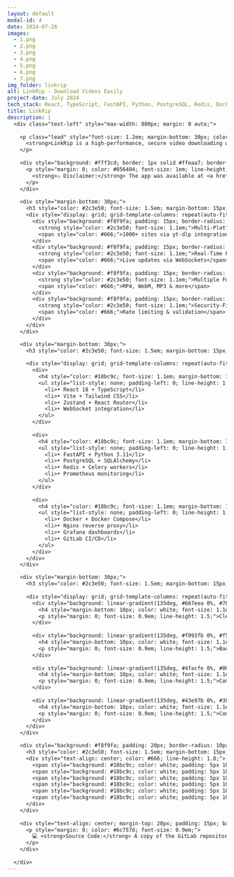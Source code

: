 ```yaml
---
layout: default
modal-id: 4
date: 2024-07-26
images:
  - 1.png
  - 2.png
  - 3.png
  - 4.png
  - 5.png
  - 6.png
  - 7.png
img_folder: linkrip
alt: LinkRip - Download Videos Easily
project-date: July 2024
tech_stack: React, TypeScript, FastAPI, Python, PostgreSQL, Redis, Docker, Nginx
title: LinkRip
description: |
  <div class="text-left" style="max-width: 800px; margin: 0 auto;">
    
    <p class="lead" style="font-size: 1.2em; margin-bottom: 30px; color: #18bc9c;">
      <strong>LinkRip is a high-performance, secure video downloading web application that allows users to download videos and extract audio from 1000+ supported platforms including YouTube, Vimeo, Dailymotion, Twitch, and Reddit. The application provides real-time progress tracking, multiple format support, and a modern, responsive user interface. The was a fully solo developed project</strong>
    </p>
    
    <div style="background: #fff3cd; border: 1px solid #ffeaa7; border-radius: 8px; padding: 20px; margin-bottom: 30px; border-left: 4px solid #f39c12;">
      <p style="margin: 0; color: #856404; font-size: 1em; line-height: 1.5;">
        <strong>⚠️ Disclaimer:</strong> The app was available at <a href="https://linkrip.app" style="color: #d63384;">https://linkrip.app</a>, but due to legal risks the app has been taken down.
      </p>
    </div>
    
    <div style="margin-bottom: 30px;">
      <h3 style="color: #2c3e50; font-size: 1.5em; margin-bottom: 15px; border-bottom: 2px solid #18bc9c; padding-bottom: 5px;">🎯 Key Features</h3>
      <div style="display: grid; grid-template-columns: repeat(auto-fit, minmax(250px, 1fr)); gap: 15px; margin-top: 15px;">
        <div style="background: #f8f9fa; padding: 15px; border-radius: 8px; border-left: 4px solid #18bc9c;">
          <strong style="color: #2c3e50; font-size: 1.1em;">Multi-Platform Support</strong><br>
          <span style="color: #666;">1000+ sites via yt-dlp integration</span>
        </div>
        <div style="background: #f8f9fa; padding: 15px; border-radius: 8px; border-left: 4px solid #18bc9c;">
          <strong style="color: #2c3e50; font-size: 1.1em;">Real-Time Progress</strong><br>
          <span style="color: #666;">Live updates via WebSockets</span>
        </div>
        <div style="background: #f8f9fa; padding: 15px; border-radius: 8px; border-left: 4px solid #18bc9c;">
          <strong style="color: #2c3e50; font-size: 1.1em;">Multiple Formats</strong><br>
          <span style="color: #666;">MP4, WebM, MP3 & more</span>
        </div>
        <div style="background: #f8f9fa; padding: 15px; border-radius: 8px; border-left: 4px solid #18bc9c;">
          <strong style="color: #2c3e50; font-size: 1.1em;">Security-First</strong><br>
          <span style="color: #666;">Rate limiting & validation</span>
        </div>
      </div>
    </div>

    <div style="margin-bottom: 30px;">
      <h3 style="color: #2c3e50; font-size: 1.5em; margin-bottom: 15px; border-bottom: 2px solid #18bc9c; padding-bottom: 5px;">⚡ Technical Stack</h3>
      
      <div style="display: grid; grid-template-columns: repeat(auto-fit, minmax(250px, 1fr)); gap: 20px; margin-top: 15px;">
        <div>
          <h4 style="color: #18bc9c; font-size: 1.1em; margin-bottom: 10px;">Frontend</h4>
          <ul style="list-style: none; padding-left: 0; line-height: 1.6;">
            <li>• React 18 + TypeScript</li>
            <li>• Vite + Tailwind CSS</li>
            <li>• Zustand + React Router</li>
            <li>• WebSocket integration</li>
          </ul>
        </div>
        
        <div>
          <h4 style="color: #18bc9c; font-size: 1.1em; margin-bottom: 10px;">Backend</h4>
          <ul style="list-style: none; padding-left: 0; line-height: 1.6;">
            <li>• FastAPI + Python 3.11</li>
            <li>• PostgreSQL + SQLAlchemy</li>
            <li>• Redis + Celery workers</li>
            <li>• Prometheus monitoring</li>
          </ul>
        </div>
        
        <div>
          <h4 style="color: #18bc9c; font-size: 1.1em; margin-bottom: 10px;">Infrastructure</h4>
          <ul style="list-style: none; padding-left: 0; line-height: 1.6;">
            <li>• Docker + Docker Compose</li>
            <li>• Nginx reverse proxy</li>
            <li>• Grafana dashboards</li>
            <li>• GitLab CI/CD</li>
          </ul>
        </div>
      </div>
    </div>

    <div style="margin-bottom: 30px;">
      <h3 style="color: #2c3e50; font-size: 1.5em; margin-bottom: 15px; border-bottom: 2px solid #18bc9c; padding-bottom: 5px;">🏗️ Architecture Highlights</h3>
      
      <div style="display: grid; grid-template-columns: repeat(auto-fit, minmax(300px, 1fr)); gap: 20px; margin-top: 15px;">
        <div style="background: linear-gradient(135deg, #667eea 0%, #764ba2 100%); color: white; padding: 20px; border-radius: 10px;">
          <h4 style="margin-bottom: 10px; color: white; font-size: 1.1em;">🔄 Scalable Microservices</h4>
          <p style="margin: 0; font-size: 0.9em; line-height: 1.5;">Clean separation of concerns with horizontal scaling capability and resource-optimized containers.</p>
        </div>
        
        <div style="background: linear-gradient(135deg, #f093fb 0%, #f5576c 100%); color: white; padding: 20px; border-radius: 10px;">
          <h4 style="margin-bottom: 10px; color: white; font-size: 1.1em;">⚡ Performance Optimization</h4>
          <p style="margin: 0; font-size: 0.9em; line-height: 1.5;">Background processing, Redis caching, database optimization, and code splitting.</p>
        </div>
        
        <div style="background: linear-gradient(135deg, #4facfe 0%, #00f2fe 100%); color: white; padding: 20px; border-radius: 10px;">
          <h4 style="margin-bottom: 10px; color: white; font-size: 1.1em;">🔒 Security by Design</h4>
          <p style="margin: 0; font-size: 0.9em; line-height: 1.5;">Comprehensive validation, rate limiting, security headers, and container security.</p>
        </div>
        
        <div style="background: linear-gradient(135deg, #43e97b 0%, #38f9d7 100%); color: white; padding: 20px; border-radius: 10px;">
          <h4 style="margin-bottom: 10px; color: white; font-size: 1.1em;">📊 Production Ready</h4>
          <p style="margin: 0; font-size: 0.9em; line-height: 1.5;">Complete monitoring stack, SSL support, automated backups, and comprehensive logging.</p>
        </div>
      </div>
    </div>

    <div style="background: #f8f9fa; padding: 20px; border-radius: 10px; border: 1px solid #dee2e6;">
      <h3 style="color: #2c3e50; font-size: 1.5em; margin-bottom: 15px; text-align: center;">🎓 Technical Proficiency Demonstrated</h3>
      <div style="text-align: center; color: #666; line-height: 1.8;">
        <span style="background: #18bc9c; color: white; padding: 5px 10px; border-radius: 15px; margin: 3px; display: inline-block; font-size: 0.9em;">Modern Web Development</span>
        <span style="background: #18bc9c; color: white; padding: 5px 10px; border-radius: 15px; margin: 3px; display: inline-block; font-size: 0.9em;">Microservices Architecture</span>
        <span style="background: #18bc9c; color: white; padding: 5px 10px; border-radius: 15px; margin: 3px; display: inline-block; font-size: 0.9em;">Containerization</span>
        <span style="background: #18bc9c; color: white; padding: 5px 10px; border-radius: 15px; margin: 3px; display: inline-block; font-size: 0.9em;">Production Deployment</span>
        <span style="background: #18bc9c; color: white; padding: 5px 10px; border-radius: 15px; margin: 3px; display: inline-block; font-size: 0.9em;">Performance Optimization</span>
        <span style="background: #18bc9c; color: white; padding: 5px 10px; border-radius: 15px; margin: 3px; display: inline-block; font-size: 0.9em;">Security Implementation</span>
      </div>
    </div>
    
    <div style="text-align: center; margin-top: 20px; padding: 15px; background: #e9ecef; border-radius: 8px;">
      <p style="margin: 0; color: #6c757d; font-size: 0.9em;">
        💻 <strong>Source Code:</strong> A copy of the GitLab repository can be found at <a href="https://github.com/koennie93/linkrip-copy" target="_blank" style="color: #18bc9c; text-decoration: none;">github.com/koennie93/linkrip-copy</a>
      </p>
    </div>
    
  </div>
--- 
```

